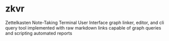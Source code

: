 # zkvr
Zettelkasten Note-Taking Terminal User Interface graph linker, editor, and cli query tool implemented with raw markdown links capable of graph queries and scripting automated reports 
